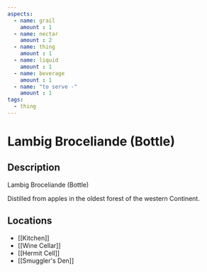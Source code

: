 ```yaml
---
aspects: 
  - name: grail
    amount : 1
  - name: nectar
    amount : 2
  - name: thing
    amount : 1
  - name: liquid
    amount : 1
  - name: beverage
    amount : 1
  - name: "to serve -"
    amount : 1
tags:
  - thing
---
```


# Lambig Broceliande (Bottle)

## Description
Lambig Broceliande (Bottle)

Distilled from apples in the oldest forest of the western Continent.
## Locations
- [[Kitchen]]
- [[Wine Cellar]]
- [[Hermit Cell]]
- [[Smuggler's Den]]